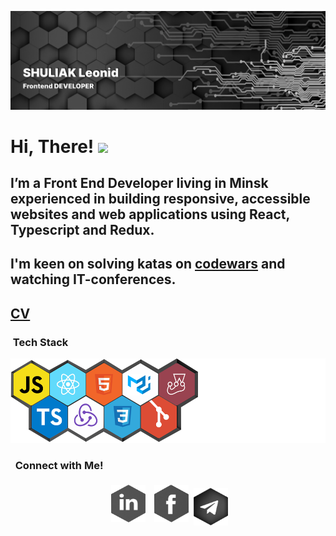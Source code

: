 

![Shuliak Leonid](https://github.com/shuliakleonid/rsschool-cv/blob/master/Name.png "Shuliak Leonid")

#  Hi, There!  <img src="https://media.giphy.com/media/hvRJCLFzcasrR4ia7z/giphy.gif" width="50px">


 
## I’m a Front End Developer living in Minsk experienced in building responsive, accessible websites and web applications using React, Typescript and Redux.
## I'm keen on solving katas on  [codewars](https://www.codewars.com/users/zeleny) and watching IT-conferences. 

## [CV](https://github.com/shuliakleonid/rsschool-cv/blob/master/Leonid_Shuliak%20Frontend_Developer.pdf)
<!---
## [Portfolio](https://shuliakleonid.github.io/Portfolio/)
- 👀 I’m interested in ...
- 🌱 I’m currently learning ...
- 💞️ I’m looking to collaborate on ...
- 📫 How to reach me ...
-  ## My website [Portfolio](https://shuliakleonid.github.io/Portfolio/)
### 🛠 &nbsp;Tech Stack
![Skill](https://github.com/shuliakleonid/rsschool-cv/blob/master/skills.png  "Skill")

shuliakleonid/shuliakleonid is a ✨ special ✨ repository because its `README.md` (this file) appears on your GitHub profile.
You can click the Preview link to take a look at your changes.
--->

### &nbsp;Tech Stack
<img src="https://github.com/shuliakleonid/rsschool-cv/blob/master/skills.png" alt="Skills" width='540' height='135'>

### &nbsp; Connect with Me!


<p align="center">
	<a href="https://www.linkedin.com/in/leonid-shuliak/"><img alt="linkedin" width='55' height='60' style="padding:5px" src="https://github.com/shuliakleonid/rsschool-cv/blob/master/in.png"/></a>
	<a href="https://www.facebook.com/100007344315102"><img alt="facebook" width='55' height='60' style="padding:5px" src="https://github.com/shuliakleonid/rsschool-cv/blob/master/face.png"/></a>
	<a href="https://t.me/leonid_shuliak"><img src="https://github.com/shuliakleonid/rsschool-cv/blob/master/teleg.png" alt="Telegram" width='55' height='60'/></a>
</p>
